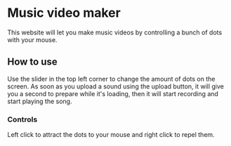 # Music video maker

This website will let you make music videos by controlling a bunch of dots with your mouse.

## How to use

Use the slider in the top left corner to change the amount of dots on the screen.
As soon as you upload a sound using the upload button, it will give you a second to prepare while it's loading, then it will start recording and start playing the song.

### Controls

Left click to attract the dots to your mouse and right click to repel them.
